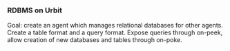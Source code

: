 ###  RDBMS on Urbit

Goal: create an agent which manages relational databases for other agents. Create a table format and a query format. Expose queries through on-peek, allow creation of new databases and tables through on-poke.